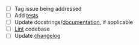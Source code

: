 - [ ] Tag issue being addressed
- [ ] Add [tests](https://github.com/openforcefield/openff-toolkit/tree/master/openff/toolkit/tests)
- [ ] Update docstrings/[documentation](https://github.com/openforcefield/openff-toolkit/tree/master/docs), if applicable
- [ ] [Lint](https://docs.openforcefield.org/projects/toolkit/en/stable/users/developing.html#style-guide) codebase
- [ ] Update [changelog](https://github.com/openforcefield/openff-toolkit/blob/master/docs/releasehistory.md)
